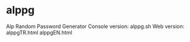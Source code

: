 # alppg
Alp Random Password Generator
Console version: alppg.sh
Web version: alppgTR.html alppgEN.html
